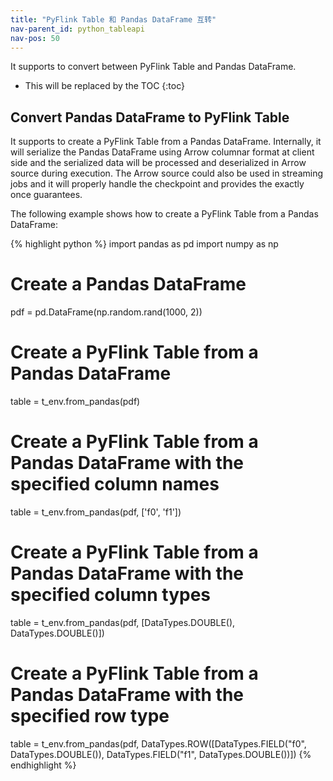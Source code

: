 ```yaml
---
title: "PyFlink Table 和 Pandas DataFrame 互转"
nav-parent_id: python_tableapi
nav-pos: 50
---
```

<!--
Licensed to the Apache Software Foundation (ASF) under one
or more contributor license agreements.  See the NOTICE file
distributed with this work for additional information
regarding copyright ownership.  The ASF licenses this file
to you under the Apache License, Version 2.0 (the
"License"); you may not use this file except in compliance
with the License.  You may obtain a copy of the License at

  http://www.apache.org/licenses/LICENSE-2.0

Unless required by applicable law or agreed to in writing,
software distributed under the License is distributed on an
"AS IS" BASIS, WITHOUT WARRANTIES OR CONDITIONS OF ANY
KIND, either express or implied.  See the License for the
specific language governing permissions and limitations
under the License.
-->

It supports to convert between PyFlink Table and Pandas DataFrame.

* This will be replaced by the TOC
{:toc}

## Convert Pandas DataFrame to PyFlink Table

It supports to create a PyFlink Table from a Pandas DataFrame. Internally, it will serialize the Pandas DataFrame
using Arrow columnar format at client side and the serialized data will be processed and deserialized in Arrow source
during execution. The Arrow source could also be used in streaming jobs and it will properly handle the checkpoint
and provides the exactly once guarantees.

The following example shows how to create a PyFlink Table from a Pandas DataFrame:

{% highlight python %}
import pandas as pd
import numpy as np

# Create a Pandas DataFrame
pdf = pd.DataFrame(np.random.rand(1000, 2))

# Create a PyFlink Table from a Pandas DataFrame
table = t_env.from_pandas(pdf)

# Create a PyFlink Table from a Pandas DataFrame with the specified column names
table = t_env.from_pandas(pdf, ['f0', 'f1'])

# Create a PyFlink Table from a Pandas DataFrame with the specified column types
table = t_env.from_pandas(pdf, [DataTypes.DOUBLE(), DataTypes.DOUBLE()])

# Create a PyFlink Table from a Pandas DataFrame with the specified row type
table = t_env.from_pandas(pdf,
                          DataTypes.ROW([DataTypes.FIELD("f0", DataTypes.DOUBLE()),
                                         DataTypes.FIELD("f1", DataTypes.DOUBLE())])
{% endhighlight %}
